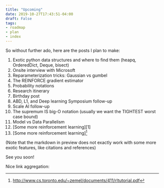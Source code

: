 ```yaml
---
title: "Upcoming"
date: 2019-10-27T17:43:51-04:00
draft: False
tags: 
- roadmap
- plan
- index
---
```


So without further ado, here are the posts I plan to make:

1. Exotic python data structures and where to find them (heapq, OrderedDict, Deque, bisect)
2. Onsite interview with Microsoft
3. Reparameterization tricks: Gaussian vs gumbel
4. The REINFORCE gradient estimator
5. Probability notations
6. Research itinerary
7. Birthday post
8. ABD, L1, and Deep learning Symposium follow-up
9. Scale AI follow-up
10. The supremum IS big-O notation  (usually we want the TIGHTEST worst case bound)
11. Model vs Data Parallelism
12. [Some more reinforcement learning][1]
13. [Some more reinforcement learning][^abc]

(Note that the markdown in preview does not exactly work with some more exotic features, like citations and references)

See you soon!

Nice link aggregation:
[^abc]: http://www.cs.toronto.edu/~zemel/documents/411/rltutorial.pdf
